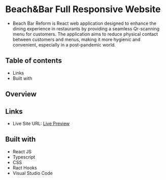 # Beach&Bar Full Responsive Website
- Beach Bar Reform is React web application designed to enhance the dining experience in restaurants by providing a seamless Qr-scanning menu for customers. The application aims to reduce physical contact between customers and menus, making it more hygienic and convenient, especially in a post-pandemic world.

## Table of contents
- Links
- Built with

## Overview
## Links 
- Live Site URL: [Live Preview](https://reformbeachbar.vercel.app/)

## Built with
- React JS
- Typescript
- CSS
- Ract Hooks
- Visual Studio Code






